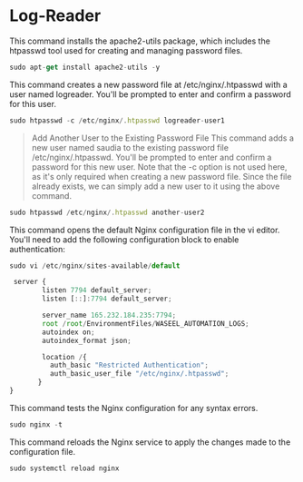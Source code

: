 # Log-Reader

This command installs the apache2-utils package, which includes the htpasswd tool used for creating and managing password files.
```javascript
sudo apt-get install apache2-utils -y
```
This command creates a new password file at /etc/nginx/.htpasswd with a user named logreader. You'll be prompted to enter and confirm a password for this user.
```javascript
sudo htpasswd -c /etc/nginx/.htpasswd logreader-user1
```
> Add Another User to the Existing Password File
> This command adds a new user named saudia to the existing password file /etc/nginx/.htpasswd. You'll be prompted to enter and confirm a password for this new user.
Note that the -c option is not used here, as it's only required when creating a new password file. Since the file already exists, we can simply add a new user to it using the above command.
```javascript
sudo htpasswd /etc/nginx/.htpasswd another-user2
```


This command opens the default Nginx configuration file in the vi editor. You'll need to add the following configuration block to enable authentication:
```javascript
sudo vi /etc/nginx/sites-available/default
```

```javascript
 server {
        listen 7794 default_server;
        listen [::]:7794 default_server;

        server_name 165.232.184.235:7794;
        root /root/EnvironmentFiles/WASEEL_AUTOMATION_LOGS;
        autoindex on;
        autoindex_format json;

        location /{
          auth_basic "Restricted Authentication";
          auth_basic_user_file "/etc/nginx/.htpasswd";
       }
}
```
This command tests the Nginx configuration for any syntax errors.
```javascript
sudo nginx -t
```
This command reloads the Nginx service to apply the changes made to the configuration file.
```javascript
sudo systemctl reload nginx
```
